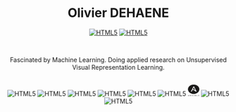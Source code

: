 <div align="center">

# Olivier DEHAENE

[<img alt="HTML5" width="100px" height="50px" src="https://raw.githubusercontent.com/gilbarbara/logos/master/logos/linkedin.svg" />](https://www.linkedin.com/in/olivier-dehaene/)
[<img alt="HTML5" width="100px" height="50px" src="https://raw.githubusercontent.com/StackExchange/Stacks-Icons/production/src/Icon/Logo.svg" />](https://stackoverflow.com/users/10025506/olivier-dehaene?tab=profile)

<br />

Fascinated by Machine Learning.
Doing applied research on Unsupervised Visual Representation Learning. 

<br />

<img alt="HTML5" width="26px" height="26px" src="https://raw.githubusercontent.com/gilbarbara/logos/master/logos/python.svg" />
<img alt="HTML5" width="26px" height="26px" src="https://raw.githubusercontent.com/gilbarbara/logos/master/logos/pytorch.svg" />
<img alt="HTML5" width="26px" height="26px" src="https://raw.githubusercontent.com/gilbarbara/logos/master/logos/tensorflow.svg" />
<img alt="HTML5" width="26px" height="26px" src="https://raw.githubusercontent.com/gilbarbara/logos/master/logos/aws.svg" />
<img alt="HTML5" width="26px" height="26px" src="https://raw.githubusercontent.com/gilbarbara/logos/master/logos/google-cloud.svg" />
<img alt="HTML5" width="26px" height="26px" src="https://raw.githubusercontent.com/gilbarbara/logos/master/logos/docker-icon.svg" />
<img alt="HTML5" width="26px" height="26px" src="https://raw.githubusercontent.com/gilbarbara/logos/master/logos/ansible.svg" />
<img alt="HTML5" width="26px" height="26px" src="https://raw.githubusercontent.com/gilbarbara/logos/master/logos/rust.svg" />
<img alt="HTML5" width="26px" height="26px" src="https://raw.githubusercontent.com/gilbarbara/logos/master/logos/git-icon.svg" />

</div>
